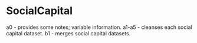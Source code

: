 # SocialCapital
a0 - provides some notes; variable information.
a1-a5 - cleanses each social capital dataset.
b1 - merges social capital datasets.
